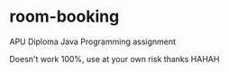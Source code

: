 # room-booking
APU Diploma Java Programming assignment 

Doesn't work 100%, use at your own risk thanks HAHAH 
